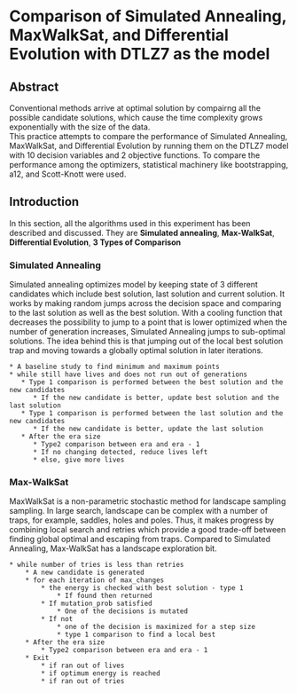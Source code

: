 # Comparison of Simulated Annealing, MaxWalkSat, and Differential Evolution with DTLZ7 as the model

## Abstract
Conventional methods arrive at optimal solution by compairng all the possible candidate solutions, which cause the time complexity grows   exponentially with the size of the data.
<br>This practice attempts to compare the performance of Simulated Annealing, MaxWalkSat, and Differential Evolution by running them on the DTLZ7 model with 10 decision variables and 2 objective functions. To compare the performance among the optimizers, statistical machinery like bootstrapping, a12, and Scott-Knott were used.

## Introduction
In this section, all the algorithms used in this experiment has been described and discussed. They are **Simulated annealing**, **Max-WalkSat**, **Differential Evolution**,  **3 Types of Comparison**

### Simulated Annealing
Simulated annealing optimizes model by keeping state of 3 different candidates which include best solution, last solution and current solution. It works by making random jumps across the decision space and comparing to the last solution as well as the best solution. With a cooling function that decreases the possibility to jump to a point that is lower optimized when the number of generation increases, Simulated Annealing jumps to sub-optimal solutions. The idea behind this is that jumping out of the local best solution trap and moving towards a globally optimal solution in later iterations.

```
* A baseline study to find minimum and maximum points
* while still have lives and does not run out of generations
   * Type 1 comparison is performed between the best solution and the new candidates
      * If the new candidate is better, update best solution and the last solution
   * Type 1 comparison is performed between the last solution and the new candidates
      * If the new candidate is better, update the last solution
   * After the era size
      * Type2 comparison between era and era - 1
      * If no changing detected, reduce lives left
      * else, give more lives
```

### Max-WalkSat
MaxWalkSat is a non-parametric stochastic method for landscape sampling sampling. In large search, landscape can be complex with a number of traps, for example, saddles, holes and poles. Thus, it makes progress by combining local search and retries which provide a good trade-off between finding global optimal and escaping from traps. Compared to Simulated Annealing, Max-WalkSat has a landscape exploration bit. 


```
* while number of tries is less than retries
    * A new candidate is generated
    * for each iteration of max_changes
        * the energy is checked with best solution - type 1
            * If found then returned
        * If mutation_prob satisfied
            * One of the decisions is mutated
        * If not 
            * one of the decision is maximized for a step size
            * type 1 comparison to find a local best
    * After the era size
        * Type2 comparison between era and era - 1
    * Exit 
        * if ran out of lives
        * if optimum energy is reached
        * if ran out of tries
```

